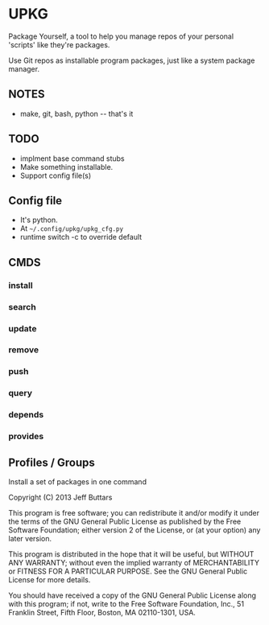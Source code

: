 # UPKG
Package Yourself, a tool to help you manage repos of your personal 'scripts' like they're packages. 

Use Git repos as installable program packages, just like a system package
manager.

## NOTES

* make, git, bash, python -- that's it

## TODO
* implment base command stubs
* Make something installable.
* Support config file(s)

## Config file

* It's python.
* At `~/.config/upkg/upkg_cfg.py`
* runtime switch -c to override default

## CMDS

### install

### search

### update

### remove

### push

### query

### depends

### provides


## Profiles / Groups

Install a set of packages in one command


Copyright (C) 2013 Jeff Buttars

This program is free software; you can redistribute it and/or
modify it under the terms of the GNU General Public License
as published by the Free Software Foundation; either version 2
of the License, or (at your option) any later version.

This program is distributed in the hope that it will be useful,
but WITHOUT ANY WARRANTY; without even the implied warranty of
MERCHANTABILITY or FITNESS FOR A PARTICULAR PURPOSE.  See the
GNU General Public License for more details.

You should have received a copy of the GNU General Public License
along with this program; if not, write to the Free Software
Foundation, Inc., 51 Franklin Street, Fifth Floor, Boston, MA  02110-1301, USA.
